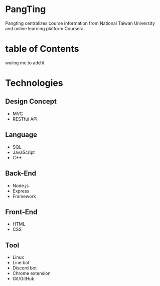 # PangTing

Pangting centralizes course information from National Taiwan University and online learning platform Coursera. 

# table of Contents

waiing me to add it

# Technologies

## Design Concept
* MVC
* RESTful API

## Language
* SQL
* JavaScript
* C++

## Back-End
* Node.js
* Express
* Framework

## Front-End
* HTML
* CSS

## Tool
* Linux
* Line bot
* Discord bot
* Chrome extension
* Git/GitHub